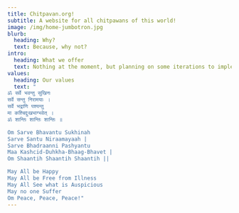 ```yaml
---
title: Chitpavan.org!
subtitle: A website for all chitpawans of this world!
image: /img/home-jumbotron.jpg
blurb:
  heading: Why?
  text: Because, why not?
intro:
  heading: What we offer
  text: Nothing at the moment, but planning on some iterations to implement some info-pages, possibly a forum and other social apps.
values:
  heading: Our values
  text: "
ॐ सर्वे भवन्तु सुखिनः
सर्वे सन्तु निरामयाः ।
सर्वे भद्राणि पश्यन्तु
मा कश्चिद्दुःखभाग्भवेत् ।
ॐ शान्तिः शान्तिः शान्तिः ॥

Om Sarve Bhavantu Sukhinah
Sarve Santu Niraamayaah |
Sarve Bhadraanni Pashyantu
Maa Kashcid-Duhkha-Bhaag-Bhavet |
Om Shaantih Shaantih Shaantih ||

May All be Happy
May All be Free from Illness 
May All See what is Auspicious
May no one Suffer
Om Peace, Peace, Peace!"
---
```

